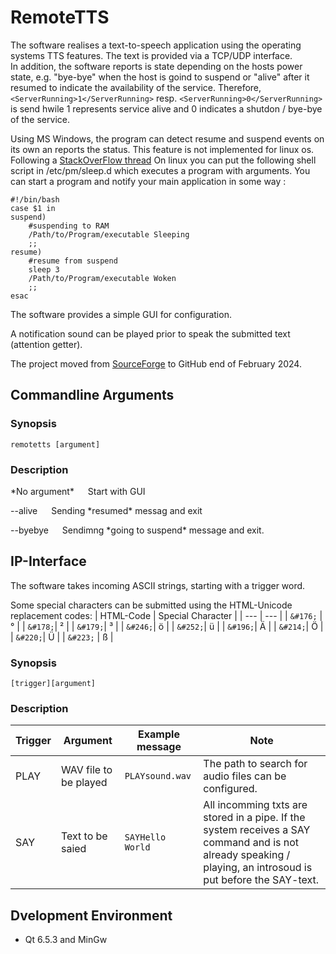 # RemoteTTS
The software realises a text-to-speech application using the operating systems TTS features. The text is provided via a TCP/UDP interface.<br>
In addition, the software reports is state depending on the hosts power state, e.g. "bye-bye" when the host is goind to suspend or "alive" after it resumed to indicate the availability of the service. Therefore, `<ServerRunning>1</ServerRunning>` resp. `<ServerRunning>0</ServerRunning>` is send hwile 1 represents service alive and 0 indicates a shutdon / bye-bye of the service.

Using MS Windows, the program can detect resume and suspend events on its own an reports the status. This feature is not implemented for linux os.<br> 
Following a [StackOverFlow thread](https://stackoverflow.com/questions/23901419/how-to-capture-suspend-event-in-qt-linux) On linux you can put the following shell script in /etc/pm/sleep.d which executes a program with arguments. You can start a program and notify your main application in some way :
```
#!/bin/bash
case $1 in
suspend)
    #suspending to RAM
    /Path/to/Program/executable Sleeping
    ;;
resume)
    #resume from suspend
    sleep 3
    /Path/to/Program/executable Woken
    ;;
esac
```

The software provides a simple GUI for configuration.

A notification sound can be played prior to speak the submitted text (attention getter).

The project moved from [SourceForge](https://sourceforge.net/projects/remotetts/) to GitHub end of February 2024.

## Commandline Arguments

### Synopsis
```
remotetts [argument]
```

### Description

<p>*No argument* &emsp; Start with GUI</p>
<p>--alive &emsp; Sending *resumed* messag and exit</p>
<p>--byebye &emsp; Sendimng *going to suspend* message and exit.</p>

## IP-Interface
The software takes incoming ASCII strings, starting with a trigger word. 

Some special characters can be submitted using the HTML-Unicode replacement codes:
| HTML-Code | Special Character |
| --- | --- |
| `&#176;` | ° |
| `&#178;`| ² |
| `&#179;`| ³ |
| `&#246;`| ö |
| `&#252;`| ü |
| `&#196;`| Ä |
| `&#214;`| Ö |
| `&#220;`| Ü |
| `&#223;` | ß |

### Synopsis
```
[trigger][argument]
```

### Description

| Trigger | Argument | Example message | Note | 
| --- | --- | --- | --- |
| PLAY | WAV file to be played | `PLAYsound.wav` | The path to search for audio files can be configured. |
| SAY | Text to be saied | `SAYHello World`| All incomming txts are stored in a pipe. If the system receives a SAY command and is not already speaking / playing, an introsoud is put before the SAY-text. |


## Dvelopment Environment

* Qt 6.5.3 and MinGw

